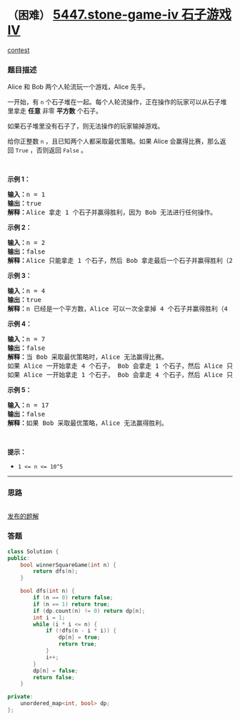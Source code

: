 # `（困难）` [5447.stone-game-iv 石子游戏 IV](https://leetcode-cn.com/problems/stone-game-iv/)

[contest](https://leetcode-cn.com/contest/biweekly-contest-30/problems/stone-game-iv/)

### 题目描述
<p>Alice 和 Bob 两个人轮流玩一个游戏，Alice 先手。</p>

<p>一开始，有 <code>n</code>&nbsp;个石子堆在一起。每个人轮流操作，正在操作的玩家可以从石子堆里拿走 <strong>任意</strong>&nbsp;非零 <strong>平方数</strong>&nbsp;个石子。</p>

<p>如果石子堆里没有石子了，则无法操作的玩家输掉游戏。</p>

<p>给你正整数&nbsp;<code>n</code>&nbsp;，且已知两个人都采取最优策略。如果 Alice 会赢得比赛，那么返回&nbsp;<code>True</code>&nbsp;，否则返回&nbsp;<code>False</code>&nbsp;。</p>

<p>&nbsp;</p>

<p><strong>示例 1：</strong></p>

<pre><strong>输入：</strong>n = 1
<strong>输出：</strong>true
<strong>解释：</strong>Alice 拿走 1 个石子并赢得胜利，因为 Bob 无法进行任何操作。</pre>

<p><strong>示例 2：</strong></p>

<pre><strong>输入：</strong>n = 2
<strong>输出：</strong>false
<strong>解释：</strong>Alice 只能拿走 1 个石子，然后 Bob 拿走最后一个石子并赢得胜利（2 -> 1 -> 0）。</pre>

<p><strong>示例 3：</strong></p>

<pre><strong>输入：</strong>n = 4
<strong>输出：</strong>true
<strong>解释：</strong>n 已经是一个平方数，Alice 可以一次全拿掉 4 个石子并赢得胜利（4 -> 0）。
</pre>

<p><strong>示例 4：</strong></p>

<pre><strong>输入：</strong>n = 7
<strong>输出：</strong>false
<strong>解释：</strong>当 Bob 采取最优策略时，Alice 无法赢得比赛。
如果 Alice 一开始拿走 4 个石子， Bob 会拿走 1 个石子，然后 Alice 只能拿走 1 个石子，Bob 拿走最后一个石子并赢得胜利（7 -> 3 -> 2 -> 1 -> 0）。
如果 Alice 一开始拿走 1 个石子， Bob 会拿走 4 个石子，然后 Alice 只能拿走 1 个石子，Bob 拿走最后一个石子并赢得胜利（7 -> 6 -> 2 -> 1 -> 0）。</pre>

<p><strong>示例 5：</strong></p>

<pre><strong>输入：</strong>n = 17
<strong>输出：</strong>false
<strong>解释：</strong>如果 Bob 采取最优策略，Alice 无法赢得胜利。
</pre>

<p>&nbsp;</p>

<p><strong>提示：</strong></p>

<ul>
	<li><code>1 <= n <= 10^5</code></li>
</ul>


---
### 思路
```
```

[发布的题解](https://leetcode-cn.com/problems/stone-game-iv/solution/stone-game-iv-by-ikaruga/)

### 答题
``` C++
class Solution {
public:
    bool winnerSquareGame(int n) {
        return dfs(n);
    }

    bool dfs(int n) {
        if (n == 0) return false;
        if (n == 1) return true;
        if (dp.count(n) != 0) return dp[n];
        int i = 1;
        while (i * i <= n) {
            if (!dfs(n - i * i)) {
                dp[n] = true;
                return true;
            }
            i++;
        }
        dp[n] = false;
        return false;
    }

private:
    unordered_map<int, bool> dp;
};
```




